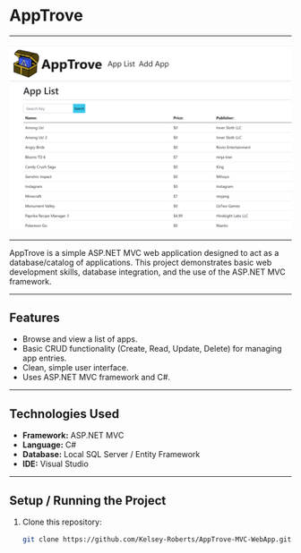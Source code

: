# AppTrove

---

![AppTrove Screenshot](AppTroveScreenShot.png)

---

AppTrove is a simple ASP.NET MVC web application designed to act as a database/catalog of applications. This project demonstrates basic web development skills, database integration, and the use of the ASP.NET MVC framework.

---

## Features

- Browse and view a list of apps.
- Basic CRUD functionality (Create, Read, Update, Delete) for managing app entries.
- Clean, simple user interface.
- Uses ASP.NET MVC framework and C#.

---

## Technologies Used

- **Framework:** ASP.NET MVC
- **Language:** C#
- **Database:** Local SQL Server / Entity Framework
- **IDE:** Visual Studio

---

## Setup / Running the Project

1. Clone this repository:  
   ```bash
   git clone https://github.com/Kelsey-Roberts/AppTrove-MVC-WebApp.git
